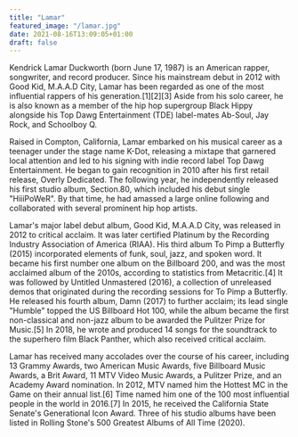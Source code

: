 ```yaml
---
title: "Lamar"
featured_image: "/lamar.jpg"
date: 2021-08-16T13:09:05+01:00
draft: false
---
```


Kendrick Lamar Duckworth (born June 17, 1987) is an American rapper, songwriter, and record producer. Since his mainstream debut in 2012 with Good Kid, M.A.A.D City, Lamar has been regarded as one of the most influential rappers of his generation.[1][2][3] Aside from his solo career, he is also known as a member of the hip hop supergroup Black Hippy alongside his Top Dawg Entertainment (TDE) label-mates Ab-Soul, Jay Rock, and Schoolboy Q.

Raised in Compton, California, Lamar embarked on his musical career as a teenager under the stage name K-Dot, releasing a mixtape that garnered local attention and led to his signing with indie record label Top Dawg Entertainment. He began to gain recognition in 2010 after his first retail release, Overly Dedicated. The following year, he independently released his first studio album, Section.80, which included his debut single "HiiiPoWeR". By that time, he had amassed a large online following and collaborated with several prominent hip hop artists.

Lamar's major label debut album, Good Kid, M.A.A.D City, was released in 2012 to critical acclaim. It was later certified Platinum by the Recording Industry Association of America (RIAA). His third album To Pimp a Butterfly (2015) incorporated elements of funk, soul, jazz, and spoken word. It became his first number one album on the Billboard 200, and was the most acclaimed album of the 2010s, according to statistics from Metacritic.[4] It was followed by Untitled Unmastered (2016), a collection of unreleased demos that originated during the recording sessions for To Pimp a Butterfly. He released his fourth album, Damn (2017) to further acclaim; its lead single "Humble" topped the US Billboard Hot 100, while the album became the first non-classical and non-jazz album to be awarded the Pulitzer Prize for Music.[5] In 2018, he wrote and produced 14 songs for the soundtrack to the superhero film Black Panther, which also received critical acclaim.

Lamar has received many accolades over the course of his career, including 13 Grammy Awards, two American Music Awards, five Billboard Music Awards, a Brit Award, 11 MTV Video Music Awards, a Pulitzer Prize, and an Academy Award nomination. In 2012, MTV named him the Hottest MC in the Game on their annual list.[6] Time named him one of the 100 most influential people in the world in 2016.[7] In 2015, he received the California State Senate's Generational Icon Award. Three of his studio albums have been listed in Rolling Stone's 500 Greatest Albums of All Time (2020).